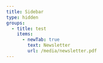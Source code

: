 ```yaml
---
title: Sidebar
type: hidden
groups:
  - title: test
    items:
      - newTab: true
        text: Newsletter
        url: /media/newsletter.pdf
---
```



